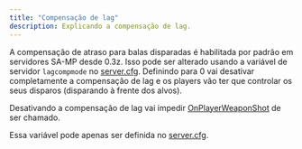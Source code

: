 ```yaml
---
title: "Compensação de lag"
description: Explicando a compensação de lag.
---
```


A compensação de atraso para balas disparadas é habilitada por padrão em servidores SA-MP desde 0.3z. Isso pode ser alterado usando a variável de servidor `lagcompmode` no [server.cfg](server.cfg). Definindo para 0 vai desativar completamente a compensação de lag e os players vão ter que controlar os seus disparos (disparando à frente dos alvos).

Desativando a compensação de lag vai impedir [OnPlayerWeaponShot](../scripting/callbacks/OnPlayerWeaponShot) de ser chamado.

Essa variável pode apenas ser definida no [server.cfg](server.cfg).
